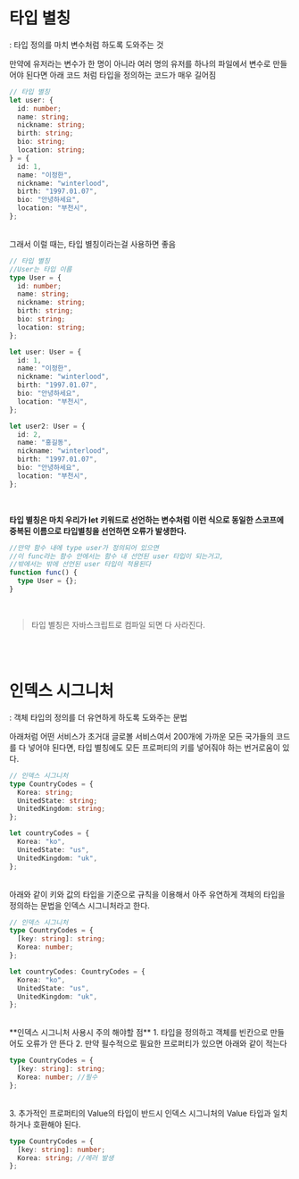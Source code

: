 # 타입 별칭

: 타입 정의를 마치 변수처럼 하도록 도와주는 것

만약에 유저라는 변수가 한 명이 아니라 여러 명의 유저를 하나의 파일에서 변수로 만들어야 된다면 아래 코드 처럼 타입을 정의하는 코드가 매우 길어짐

```ts
// 타입 별칭
let user: {
  id: number;
  name: string;
  nickname: string;
  birth: string;
  bio: string;
  location: string;
} = {
  id: 1,
  name: "이정한",
  nickname: "winterlood",
  birth: "1997.01.07",
  bio: "안녕하세요",
  location: "부천시",
};
```

<br>
그래서 이럴 때는, 타입 별칭이라는걸 사용하면 좋음

```ts
// 타입 별칭
//User는 타입 이름
type User = {
  id: number;
  name: string;
  nickname: string;
  birth: string;
  bio: string;
  location: string;
};

let user: User = {
  id: 1,
  name: "이정한",
  nickname: "winterlood",
  birth: "1997.01.07",
  bio: "안녕하세요",
  location: "부천시",
};

let user2: User = {
  id: 2,
  name: "홍길동",
  nickname: "winterlood",
  birth: "1997.01.07",
  bio: "안녕하세요",
  location: "부천시",
};
```

<br>

**타입 별칭은 마치 우리가 let 키워드로 선언하는 변수처럼 이런 식으로 동일한 스코프에 중복된 이름으로 타입별칭을 선언하면 오류가 발생한다.**

```ts
//만약 함수 내에 type user가 정의되어 있으면
//이 func라는 함수 안에서는 함수 내 선언된 user 타입이 되는거고,
//밖에서는 밖에 선언된 user 타입이 적용된다
function func() {
  type User = {};
}
```

<br>

> 타입 별칭은 자바스크립트로 컴파일 되면 다 사라진다.

<br><br>

# 인덱스 시그니처

: 객체 타입의 정의를 더 유연하게 하도록 도와주는 문법
<br>

아래처럼 어떤 서비스가 초거대 글로볼 서비스여서 200개에 가까운 모든 국가들의 코드를 다 넣어야 된다면, 타입 별칭에도 모든 프로퍼티의 키를 넣어줘야 하는 번거로움이 있다.

```ts
// 인덱스 시그니처
type CountryCodes = {
  Korea: string;
  UnitedState: string;
  UnitedKingdom: string;
};

let countryCodes = {
  Korea: "ko",
  UnitedState: "us",
  UnitedKingdom: "uk",
};
```

<br>
아래와 같이 키와 값의 타입을 기준으로 규칙을 이용해서 아주 유연하게 객체의 타입을 정의하는 문법을 인덱스 시그니처라고 한다.

```ts
// 인덱스 시그니처
type CountryCodes = {
  [key: string]: string;
  Korea: number;
};

let countryCodes: CountryCodes = {
  Korea: "ko",
  UnitedState: "us",
  UnitedKingdom: "uk",
};
```

<br>
**인덱스 시그니처 사용시 주의 해야할 점**
1. 타입을 정의하고 객체를 빈칸으로 만들어도 오류가 안 뜬다
2. 만약 필수적으로 필요한 프로퍼티가 있으면 아래와 같이 적는다

```ts
type CountryCodes = {
  [key: string]: string;
  Korea: number; //필수
};
```

<br>
3. 추가적인 프로퍼티의 Value의 타입이 반드시 인덱스 시그니처의 Value 타입과 일치하거나 호환해야 된다.

```ts
type CountryCodes = {
  [key: string]: number;
  Korea: string; //에러 발생
};
```
